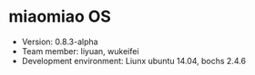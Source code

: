 # miaomiao OS

- Version: 0.8.3-alpha
- Team member: liyuan, wukeifei
- Development environment: Liunx ubuntu 14.04, bochs 2.4.6